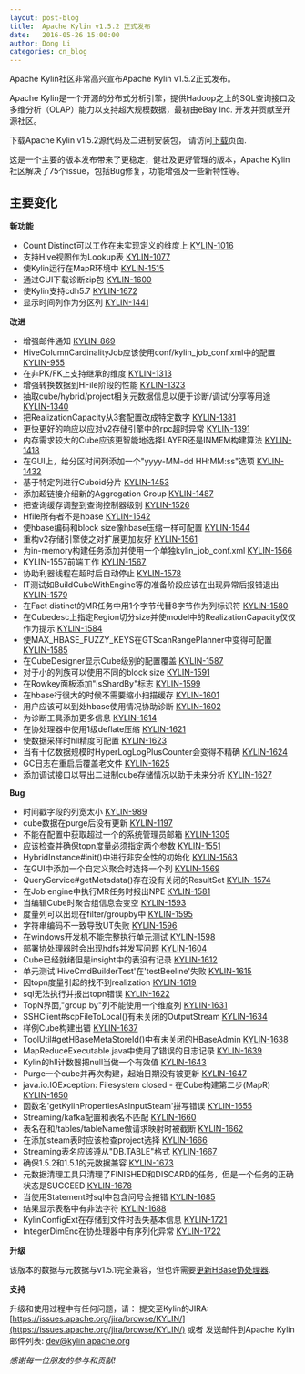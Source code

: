 ```yaml
---
layout: post-blog
title:  Apache Kylin v1.5.2 正式发布
date:   2016-05-26 15:00:00
author: Dong Li
categories: cn_blog
---
```


Apache Kylin社区非常高兴宣布Apache Kylin v1.5.2正式发布。

Apache Kylin是一个开源的分布式分析引擎，提供Hadoop之上的SQL查询接口及多维分析（OLAP）能力以支持超大规模数据，最初由eBay Inc. 开发并贡献至开源社区。

下载Apache Kylin v1.5.2源代码及二进制安装包，
请访问[下载](http://kylin.apache.org/cn/download/)页面.

这是一个主要的版本发布带来了更稳定，健壮及更好管理的版本，Apache Kylin社区解决了75个issue，包括Bug修复，功能增强及一些新特性等。

## 主要变化


__新功能__

 - Count Distinct可以工作在未实现定义的维度上 [KYLIN-1016](https://issues.apache.org/jira/browse/KYLIN-1016)
 - 支持Hive视图作为Lookup表 [KYLIN-1077](https://issues.apache.org/jira/browse/KYLIN-1077)
 - 使Kylin运行在MapR环境中 [KYLIN-1515](https://issues.apache.org/jira/browse/KYLIN-1515)
 - 通过GUI下载诊断zip包 [KYLIN-1600](https://issues.apache.org/jira/browse/KYLIN-1600)
 - 使Kylin支持cdh5.7 [KYLIN-1672](https://issues.apache.org/jira/browse/KYLIN-1672)
 - 显示时间列作为分区列 [KYLIN-1441](https://issues.apache.org/jira/browse/KYLIN-1441)

__改进__

 - 增强邮件通知 [KYLIN-869](https://issues.apache.org/jira/browse/KYLIN-869)
 - HiveColumnCardinalityJob应该使用conf/kylin_job_conf.xml中的配置 [KYLIN-955](https://issues.apache.org/jira/browse/KYLIN-955)
 - 在非PK/FK上支持继承的维度 [KYLIN-1313](https://issues.apache.org/jira/browse/KYLIN-1313)
 - 增强转换数据到HFile阶段的性能 [KYLIN-1323](https://issues.apache.org/jira/browse/KYLIN-1323)
 - 抽取cube/hybrid/project相关元数据信息以便于诊断/调试/分享等用途 [KYLIN-1340](https://issues.apache.org/jira/browse/KYLIN-1340)
 - 把RealizationCapacity从3套配置改成特定数字 [KYLIN-1381](https://issues.apache.org/jira/browse/KYLIN-1381)
 - 更快更好的响应以应对v2存储引擎中的rpc超时异常 [KYLIN-1391](https://issues.apache.org/jira/browse/KYLIN-1391)
 - 内存需求较大的Cube应该更智能地选择LAYER还是INMEM构建算法 [KYLIN-1418](https://issues.apache.org/jira/browse/KYLIN-1418)
 - 在GUI上，给分区时间列添加一个"yyyy-MM-dd HH:MM:ss"选项 [KYLIN-1432](https://issues.apache.org/jira/browse/KYLIN-1432)
 - 基于特定列进行Cuboid分片 [KYLIN-1453](https://issues.apache.org/jira/browse/KYLIN-1453)
 - 添加超链接介绍新的Aggregation Group [KYLIN-1487](https://issues.apache.org/jira/browse/KYLIN-1487)
 - 把查询缓存调整到查询控制器级别 [KYLIN-1526](https://issues.apache.org/jira/browse/KYLIN-1526)
 - Hfile所有者不是hbase [KYLIN-1542](https://issues.apache.org/jira/browse/KYLIN-1542)
 - 使hbase编码和block size像hbase压缩一样可配置 [KYLIN-1544](https://issues.apache.org/jira/browse/KYLIN-1544)
 - 重构v2存储引擎使之对扩展更加友好 [KYLIN-1561](https://issues.apache.org/jira/browse/KYLIN-1561)
 - 为in-memory构建任务添加并使用一个单独kylin_job_conf.xml [KYLIN-1566](https://issues.apache.org/jira/browse/KYLIN-1566)
 - KYLIN-1557前端工作 [KYLIN-1567](https://issues.apache.org/jira/browse/KYLIN-1567)
 - 协助利器线程在超时后自动停止 [KYLIN-1578](https://issues.apache.org/jira/browse/KYLIN-1578)
 - IT测试如BuildCubeWithEngine等的准备阶段应该在出现异常后报错退出 [KYLIN-1579](https://issues.apache.org/jira/browse/KYLIN-1579)
 - 在Fact distinct的MR任务中用1个字节代替8字节作为列标识符 [KYLIN-1580](https://issues.apache.org/jira/browse/KYLIN-1580)
 - 在Cubedesc上指定Region切分size并使model中的RealizationCapacity仅仅作为提示 [KYLIN-1584](https://issues.apache.org/jira/browse/KYLIN-1584)
 - 使MAX_HBASE_FUZZY_KEYS在GTScanRangePlanner中变得可配置[KYLIN-1585](https://issues.apache.org/jira/browse/KYLIN-1585)
 - 在CubeDesigner显示Cube级别的配置覆盖 [KYLIN-1587](https://issues.apache.org/jira/browse/KYLIN-1587)
 - 对于小的列族可以使用不同的block size [KYLIN-1591](https://issues.apache.org/jira/browse/KYLIN-1591)
 - 在Rowkey面板添加"isShardBy"标志 [KYLIN-1599](https://issues.apache.org/jira/browse/KYLIN-1599)
 - 在hbase行很大的时候不需要缩小扫描缓存 [KYLIN-1601](https://issues.apache.org/jira/browse/KYLIN-1601)
 - 用户应该可以到处hbase使用情况协助诊断 [KYLIN-1602](https://issues.apache.org/jira/browse/KYLIN-1602)
 - 为诊断工具添加更多信息 [KYLIN-1614](https://issues.apache.org/jira/browse/KYLIN-1614)
 - 在协处理器中使用1级deflate压缩 [KYLIN-1621](https://issues.apache.org/jira/browse/KYLIN-1621)
 - 使数据采样时hll精度可配置 [KYLIN-1623](https://issues.apache.org/jira/browse/KYLIN-1623)
 - 当有十亿数据规模时HyperLogLogPlusCounter会变得不精确 [KYLIN-1624](https://issues.apache.org/jira/browse/KYLIN-1624)
 - GC日志在重启后覆盖老文件 [KYLIN-1625](https://issues.apache.org/jira/browse/KYLIN-1625)
 - 添加调试接口以导出二进制cube存储情况以助于未来分析 [KYLIN-1627](https://issues.apache.org/jira/browse/KYLIN-1627)

__Bug__

 - 时间戳字段的列宽太小 [KYLIN-989](https://issues.apache.org/jira/browse/KYLIN-989)
 - cube数据在purge后没有更新 [KYLIN-1197](https://issues.apache.org/jira/browse/KYLIN-1197)
 - 不能在配置中获取超过一个的系统管理员邮箱 [KYLIN-1305](https://issues.apache.org/jira/browse/KYLIN-1305)
 - 应该检查并确保topn度量必须指定两个参数 [KYLIN-1551](https://issues.apache.org/jira/browse/KYLIN-1551)
 - HybridInstance#init()中进行非安全性的初始化 [KYLIN-1563](https://issues.apache.org/jira/browse/KYLIN-1563)
 - 在GUI中添加一个自定义聚合时选择一个列 [KYLIN-1569](https://issues.apache.org/jira/browse/KYLIN-1569)
 - QueryService#getMetadata()存在没有关闭的ResultSet [KYLIN-1574](https://issues.apache.org/jira/browse/KYLIN-1574)
 - 在Job engine中执行MR任务时报出NPE [KYLIN-1581](https://issues.apache.org/jira/browse/KYLIN-1581)
 - 当编辑Cube时聚合组信息会变空 [KYLIN-1593](https://issues.apache.org/jira/browse/KYLIN-1593)
 - 度量列可以出现在filter/groupby中 [KYLIN-1595](https://issues.apache.org/jira/browse/KYLIN-1595)
 - 字符串编码不一致导致UT失败 [KYLIN-1596](https://issues.apache.org/jira/browse/KYLIN-1596)
 - 在windows开发机不能完整执行单元测试 [KYLIN-1598](https://issues.apache.org/jira/browse/KYLIN-1598)
 - 部署协处理器时会出现hdfs并发写问题 [KYLIN-1604](https://issues.apache.org/jira/browse/KYLIN-1604)
 - Cube已经就绪但是insight中的表没有记录 [KYLIN-1612](https://issues.apache.org/jira/browse/KYLIN-1612)
 - 单元测试'HiveCmdBuilderTest'在'testBeeline'失败 [KYLIN-1615](https://issues.apache.org/jira/browse/KYLIN-1615)
 - 因topn度量引起的找不到realization [KYLIN-1619](https://issues.apache.org/jira/browse/KYLIN-1619)
 - sql无法执行并报出topn错误 [KYLIN-1622](https://issues.apache.org/jira/browse/KYLIN-1622)
 - TopN界面,"group by"列不能使用一个维度列 [KYLIN-1631](https://issues.apache.org/jira/browse/KYLIN-1631)
 - SSHClient#scpFileToLocal()有未关闭的OutputStream [KYLIN-1634](https://issues.apache.org/jira/browse/KYLIN-1634)
 - 样例Cube构建出错 [KYLIN-1637](https://issues.apache.org/jira/browse/KYLIN-1637)
 - ToolUtil#getHBaseMetaStoreId()中有未关闭的HBaseAdmin [KYLIN-1638](https://issues.apache.org/jira/browse/KYLIN-1638)
 - MapReduceExecutable.java中使用了错误的日志记录 [KYLIN-1639](https://issues.apache.org/jira/browse/KYLIN-1639)
 - Kylin的hll计数器把null当做一个有效值 [KYLIN-1643](https://issues.apache.org/jira/browse/KYLIN-1643)
 - Purge一个cube并再次构建，起始日期没有被更新 [KYLIN-1647](https://issues.apache.org/jira/browse/KYLIN-1647)
 - java.io.IOException: Filesystem closed - 在Cube构建第二步(MapR) [KYLIN-1650](https://issues.apache.org/jira/browse/KYLIN-1650)
 - 函数名'getKylinPropertiesAsInputSteam'拼写错误 [KYLIN-1655](https://issues.apache.org/jira/browse/KYLIN-1655)
 - Streaming/kafka配置和表名不匹配 [KYLIN-1660](https://issues.apache.org/jira/browse/KYLIN-1660)
 - 表名在和/tables/tableName做请求映射时被截断 [KYLIN-1662](https://issues.apache.org/jira/browse/KYLIN-1662)
 - 在添加steam表时应该检查project选择 [KYLIN-1666](https://issues.apache.org/jira/browse/KYLIN-1666)
 - Streaming表名应该遵从"DB.TABLE"格式 [KYLIN-1667](https://issues.apache.org/jira/browse/KYLIN-1667)
 - 确保1.5.2和1.5.1的元数据兼容 [KYLIN-1673](https://issues.apache.org/jira/browse/KYLIN-1673)
 - 元数据清理工具只清理了FINISHED和DISCARD的任务，但是一个任务的正确状态是SUCCEED [KYLIN-1678](https://issues.apache.org/jira/browse/KYLIN-1678)
 - 当使用Statement时sql中包含问号会报错 [KYLIN-1685](https://issues.apache.org/jira/browse/KYLIN-1685)
 - 结果显示表格中有非法字符 [KYLIN-1688](https://issues.apache.org/jira/browse/KYLIN-1688)
 - KylinConfigExt在存储到文件时丢失基本信息 [KYLIN-1721](https://issues.apache.org/jira/browse/KYLIN-1721)
 - IntegerDimEnc在协处理器中有序列化异常 [KYLIN-1722](https://issues.apache.org/jira/browse/KYLIN-1722)

__升级__

该版本的数据与元数据与v1.5.1完全兼容，但也许需要[更新HBase协处理器](/docs15/howto/howto_update_coprocessor.html).

__支持__

升级和使用过程中有任何问题，请：
提交至Kylin的JIRA: [https://issues.apache.org/jira/browse/KYLIN/](https://issues.apache.org/jira/browse/KYLIN/)
或者
发送邮件到Apache Kylin邮件列表: [dev@kylin.apache.org](mailto:dev@kylin.apache.org)

_感谢每一位朋友的参与和贡献!_